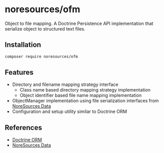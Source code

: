 noresources/ofm
===========
Object to file mapping. A Doctrine Persistence API implementation
that serialize object to structured text files.

## Installation

```bash
composer require noresources/ofm
```

## Features
* Directory and filename mapping strategy interface
  * Class name based directory mapping strategy implementation
  * Object identifier based file name mapping implementation
* ObjectManager implementation using file serialization interfaces from [NoreSources Data](https://github.com/noresources/ofm)
* Configuration and setup utility similar to Doctrine ORM

## References
* [Doctrine ORM](https://github.com/doctrine/orm)
* [NoreSources Data](https://github.com/noresources/ofm)
